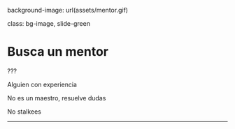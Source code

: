 background-image: url(assets/mentor.gif)

class: bg-image, slide-green

# Busca un mentor

???

Alguien con experiencia

No es un maestro, resuelve dudas

No stalkees

---